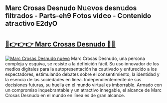 ## Marc Crosas Desnudo N𝚞𝚎vos desn𝚞dos filtr𝚊dos - Parts-eh9 F𝚘tos vid𝚎o - C𝚘ntenido atr𝚊ctivo E2dyO

# <h2><a href="http://mb9ux41.tromn.icu/?c=Marc+Crosas+Desnudo">🔗👉👉👉 Marc Crosas Desnudo 🔗🔗</a></h2>

[![Marc Crosas Desnudo nuevo](https://i.imgur.com/pEAQMta.gif)](http://mb9ux41.tromn.icu/?c=Marc+Crosas+Desnudo)
Marc Crosas Desnudo, una persona compleja y esquiva, se resiste a la definición fácil. Su uso innovador de los medios digitales para la autopresentación ha cautivado y enfurecido a los espectadores, estimulando debates sobre el consentimiento, la identidad y la esencia de las sociedades en línea. Independientemente de sus decisiones futuras, su huella en el mundo virtual es imborrable. Armado con un compromiso inquebrantable y un atractivo innegable, el alcance de Marc Crosas Desnudo en el mundo en línea es de gran alcance.
